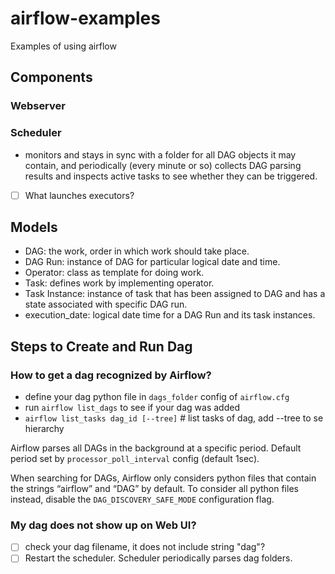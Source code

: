 # airflow-examples
Examples of using airflow

## Components
### Webserver
### Scheduler
- monitors and stays in sync with a folder for all DAG objects it may contain, and periodically (every minute or so) collects DAG parsing results and inspects active tasks to see whether they can be triggered.

- [ ] What launches executors?

## Models
- DAG: the work, order in which work should take place.
- DAG Run: instance of DAG for particular logical date and time.
- Operator: class as template for doing work.
- Task: defines work by implementing operator.
- Task Instance: instance of task that has been assigned to DAG and has a state
associated with specific DAG run.
- execution_date: logical date time for a DAG Run and its task instances.

## Steps to Create and Run Dag

### How to get a dag recognized by Airflow?
- define your dag python file in `dags_folder` config of `airflow.cfg`
- run `airflow list_dags` to see if your dag was added 
- `airflow list_tasks dag_id [--tree]` # list tasks of dag, add --tree to se hierarchy

Airflow parses all DAGs in the background at a specific period. Default period set by `processor_poll_interval` config (default 1sec).

When searching for DAGs, Airflow only considers python files that contain the strings “airflow” and “DAG” by default. To consider all python files instead, disable the `DAG_DISCOVERY_SAFE_MODE` configuration flag.

### My dag does not show up on Web UI?
- [ ] check your dag filename, it does not include string "dag"?
- [ ] Restart the scheduler. Scheduler periodically parses dag folders.